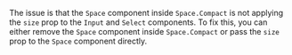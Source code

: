 The issue is that the `Space` component inside `Space.Compact` is not applying the `size` prop to the `Input` and `Select` components. To fix this, you can either remove the `Space` component inside `Space.Compact` or pass the `size` prop to the `Space` component directly.
